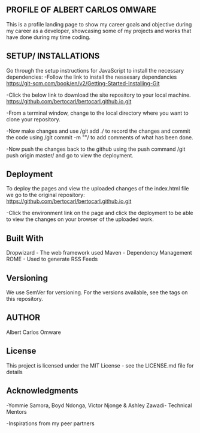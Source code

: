 ## PROFILE OF ALBERT CARLOS OMWARE
This is a profile landing page to show my career goals and objective during my career as a developer, showcasing some of my projects and works that have done during my time coding.

## SETUP/ INSTALLATIONS
Go through the setup instructions for JavaScript to install the necessary dependencies:
-Follow the link to install the nessesary dependancies
https://git-scm.com/book/en/v2/Getting-Started-Installing-Git

-Click the below link to download the site repository to your local machine.
https://github.com/bertocarl/bertocarl.github.io.git

-From a terminal window, change to the local directory where you want to clone your repository.

-Now make changes and use /git add ./ to record the changes and commit the code using /git commit -m ""/ to add comments of what has been done.

-Now push the changes back to the github using the push command /git push origin master/ and go to view the deployment.

## Deployment
To deploy the pages and view the uploaded changes of the index.html file we go to the original repository: https://github.com/bertocarl/bertocarl.github.io.git

-Click the environment link on the page and click the deployment to be able to view the changes on your browser of the uploaded work.

## Built With
Dropwizard - The web framework used
Maven - Dependency Management
ROME - Used to generate RSS Feeds

## Versioning
We use SemVer for versioning. For the versions available, see the tags on this repository.

## AUTHOR
Albert Carlos Omware

## License
This project is licensed under the MIT License - see the LICENSE.md file for details

## Acknowledgments
-Yommie Samora, Boyd Ndonga, Victor Njonge & Ashley Zawadi- Technical Mentors

-Inspirations from my peer partners
